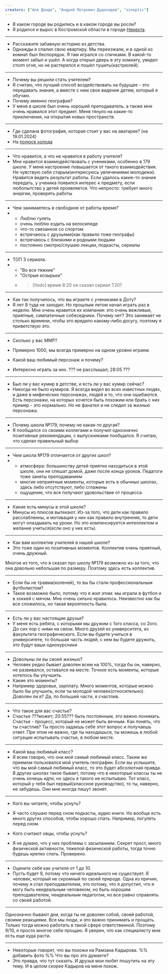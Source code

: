 ```yaml
---
creators: ["Аля Донде", "Андрей Петрович Дудоладов", "sineptic"]
---
```


- В каком городе вы родились и в каком городе вы росли?
- Я родился и вырос в Костромской области в городе [Нерехта](https://ru.wikipedia.org/wiki/%D0%9D%D0%B5%D1%80%D0%B5%D1%85%D1%82%D0%B0_(%D0%B3%D0%BE%D1%80%D0%BE%D0%B4)).
---
- Расскажите забавную историю из детства.
- Однажды я спалил свою квартиру. Мы переезжали, и в одной из комнат был беспорядок. Я там игрался со спичками. В какой-то момент забыл и ушёл. А когда открыл дверь в эту комнату, увидел столп огня, но не растерялся и пошёл тушить(кастрюлей).
---
- Почему вы решили стать учителем?
- Я считаю, что лучший способ воздействовать на будущее - это передавать знания, а вместе с ним свое видение детям, который я обучаю.
- Почему именно география?
- У меня в школе был очень хороший преподаватель. а также мне очень нравился этот предмет. Меня тянуло на какие-то приключения, на открытия новых пространств.
---
- Где сделана фотография, которая стоит у вас на аватарке? (на 19.01.2024)
- На [полюсе холода](https://ru.wikipedia.org/wiki/%D0%9F%D0%BE%D0%BB%D1%8E%D1%81%D1%8B_%D1%85%D0%BE%D0%BB%D0%BE%D0%B4%D0%B0)
---
- Что нравится, а что не нравится в работу учителя?
- Мне нравится взаимодействовать с учениками, особенно в 179 школе. У меня настроение повышается от такого взаимодействия. Не чувствую себя старым(интересуюсь увлечениями молодежи). Нравится видеть результат работы. Если удалось какие-то знания передать, у ученика появился интерес к предмету, если любопытство у детей проявляется.
  Что непросто: требует много энергии, проверять работы
---
- Чем занимаетесь в свободное от работы время?
- 
  - Люблю гулять
  - очень люблю ездить на велосипеде
  - что-то связанное со спортом
  - встречаюсь с друзьями(как правило тоже географы)
  - встречаюсь с близкими и родными людьми
  - постоянно смотрю/слушаю лекции, подкасты, сериалы
---
- ТОП 3 сериала.
- 
  - "Во все тяжкие"
  - "Острые козырьки"
  - 
    > [!todo]
    > время 8:20
    > он сказал сериал Т20?

---
- Как так получилось, что вы играете с учениками в Доту?
- Я лет 8 туда не заходил. Но прошлым летом начал играть раз в неделю. Мне очень нравится их компания: это очень вежливые, приятные, симпатичные собеседники. Почему нет? Это занимает не столько времени, чтобы это вредило какому-либо досугу, поэтому я приветствую это.
---
- Сколько у вас ММР?
- Примерно 1000, мы всегда примерно на одном уровне играем.

- Какой ваш любимый персонаж и почему?
- Интересно играть за них. ??? не расслышал; 28:05 ???
---
- Был ли у вас кумир в детстве, и есть ли у вас кумир сейчас?
- Никогда не было кумиров. Я всегда видел во всех известных людях, и даже в мифических персонажах, людей и то, что они ошибаются.
  Есть персонажи, на которых хочется быть похожим или брать с них пример - это нормально. Но не фанател и не следил за жизнью персонажа.
---
- Почему школа №179, почему не какая-то другая?
- Я пообщался со своими коллегами и получил однозначно позитивные рекомендации, с выпускниками пообщался. Я считаю, что сделал правильный выбор
---
- Чем школа №179 отличается от других школ?
- 
  - атмосфера: большинству детей приятно находиться в этой школе, они не спешат домой, даже после конца уроков. Педагоги тоже заняты преподаванием
  - многие неприятные моменты, которые есть в обычных школах, здесь либо отсутствуют, либо сглажены
  - ощущение, что все получают удовольствие от процесса.
---
- Какие есть минусы в этой школе?
- Минусы из плюсов вытекают. Из-за того, что дети как правило расслабленны, и мотивация у них как правило внутренняя, то дети могут опаздывать на уроки. Но это компенсируется интеллектом и желание учиться(если оно у них есть).
---
- Как вам коллектив учителей в нашей школе?
- Это тоже один из позитивных моментов. Коллектив очень приятный, очень дружный.

Многое из того, что я сказал про школу №179 возможно из-за того, что она довольно небольшая по размеру. Поэтому здесь есть коллектив.

---
- Если бы не травма(коленей), то вы бы стали профессиональным футболистом?
- Такое возможно было, потому что я жил этим: мы играли в футбол и в хоккей с мячом. Мне очень сильно нравилось. Неизвестно как бы все сложилось, но такая вероятность была.
---
- Есть ли у вас настоящие друзья?
- У меня есть ребята, с которыми мы дружим с 1ого класса, со 2ого. До сих пор с ними на связи. Много друзей из университета, из факультета географического.
Если вы будете учиться в университете, то большая часть людей, с кем вы будете дружить, это будут ваши однокурсники
---
- Довольны ли вы своей жизнью?
- Человек редко бывает доволен всем на 100%, тогда бы он, наверно, не развивался, оставался на месте. Точное есть моменты, которые хотелось бы улучшить.
- Какие это моменты?
- Например здоровье, зарплату. Много моментов, которые можно было бы улучшить, если ты молодой человек(относительно).
  Доволен ли я? Да, по большей части, я счастлив.
---
- Что такое для вас счастье?
- Счастье ???может; 20:55??? быть постоянным, это важно понимать.
  Счастье - процесс, который не может быть вечным. Как понять, что ты счастлив? Ты просто задаешь себе этот вопрос и получаешь ответ. При этом не важно, где ты находишься, ты можешь в любой ситуации испытывать счастье, в любом месте.
---
- Какой ваш любимый класс?
- Я всем говорю, что они мой самый любимый класс. Таким же приемом пользовался мой учитель географии. Если вы услышите, что вы мой самый любимый класс, то это будет абсолютная правда.
  В других школах такое бывает, потому что в некоторые классы ты не очень хочешь идти, но здесь я такого не испытываю.
  Тот класс, который у тебя был первый(классное руководство), то ты, наверно, не забудешь. Они мне иногда пишут звонят.
---
- Кого вы читаете, чтобы уснуть?
- Я часто слушаю перед сном подкасты, аудио книги. Но вообще есть много других способов, чтобы хорошо спать. Например, погулять перед сном.

- Кого считают овцы, чтобы уснуть?
- Я не думаю, что у них проблемы с засыпанием. Секрет прост, много физической активности, тяжелой физической работы, тогда точно будешь крепко спать. Проверено.
---
- Оцените себя как учителя от 1 до 10.
- Пусть будет 9, потому что ничего идеального не существует. Я человек, который не скромный по своей природе. Одна из причин, почему я стал преподавателем, это потому, что я допустил, что я могу быть неидеальным человеком, но быть хорошим преподавателем, неидеальным педагогом, но все равно справлять со своей работой.
---
Однозначно бывают дни, когда ты не доволен собой, своей работой, своими реакциями. Все мы люди, и это важно принимать и прощать. Только тогда можно работать в такой сфере ответственной. Поэтому 9/10, я просто многое себе прощаю.
Я уверен, что как специалисту мне есть еще куда расти.

---
- Некоторые говорят, что вы похожи на Рамзана Кадырова. %% добавить фото %% Что вы про это думаете?
- Это правда, что тут сказать. И друзья мои любят пошутить на эту тему. И в целом скорее Кадыров на меня похож.
